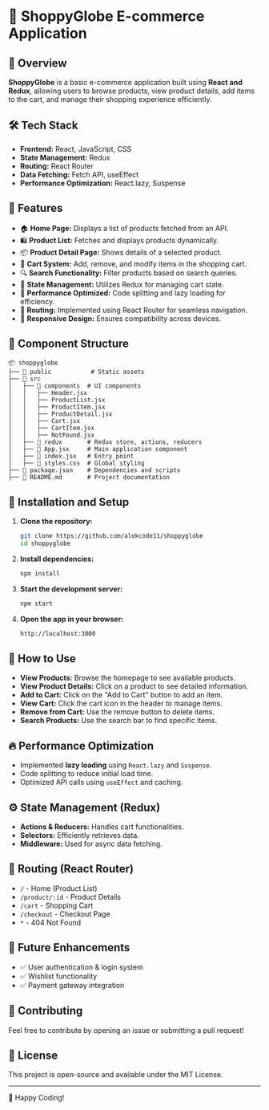 # 🛒 ShoppyGlobe E-commerce Application

## 📌 Overview
**ShoppyGlobe** is a basic e-commerce application built using **React and Redux**, allowing users to browse products, view product details, add items to the cart, and manage their shopping experience efficiently.

## 🛠️ Tech Stack
- **Frontend:** React, JavaScript, CSS
- **State Management:** Redux
- **Routing:** React Router
- **Data Fetching:** Fetch API, useEffect
- **Performance Optimization:** React.lazy, Suspense

## 🎯 Features
- 🏠 **Home Page:** Displays a list of products fetched from an API.
- 🛍️ **Product List:** Fetches and displays products dynamically.
- 📦 **Product Detail Page:** Shows details of a selected product.
- 🛒 **Cart System:** Add, remove, and modify items in the shopping cart.
- 🔍 **Search Functionality:** Filter products based on search queries.
- 🔄 **State Management:** Utilizes Redux for managing cart state.
- 🚀 **Performance Optimized:** Code splitting and lazy loading for efficiency.
- 🔗 **Routing:** Implemented using React Router for seamless navigation.
- 🎨 **Responsive Design:** Ensures compatibility across devices.

## 📂 Component Structure
```
📦 shoppyglobe
├── 📂 public           # Static assets
├── 📂 src
│   ├── 📂 components  # UI components
│   │   ├── Header.jsx
│   │   ├── ProductList.jsx
│   │   ├── ProductItem.jsx
│   │   ├── ProductDetail.jsx
│   │   ├── Cart.jsx
│   │   ├── CartItem.jsx
│   │   ├── NotFound.jsx
│   ├── 📂 redux       # Redux store, actions, reducers
│   ├── 📜 App.jsx     # Main application component
│   ├── 📜 index.jsx   # Entry point
│   ├── 📜 styles.css  # Global styling
├── 📜 package.json    # Dependencies and scripts
├── 📜 README.md       # Project documentation
```

## 🚀 Installation and Setup

1. **Clone the repository:**
   ```sh
   git clone https://github.com/alokcode11/shoppyglobe
   cd shoppyglobe
   ```

2. **Install dependencies:**
   ```sh
   npm install
   ```

3. **Start the development server:**
   ```sh
   npm start
   ```

4. **Open the app in your browser:**
   ```sh
   http://localhost:3000
   ```

## 🔧 How to Use
- **View Products:** Browse the homepage to see available products.
- **View Product Details:** Click on a product to see detailed information.
- **Add to Cart:** Click on the "Add to Cart" button to add an item.
- **View Cart:** Click the cart icon in the header to manage items.
- **Remove from Cart:** Use the remove button to delete items.
- **Search Products:** Use the search bar to find specific items.

## 🔥 Performance Optimization
- Implemented **lazy loading** using `React.lazy` and `Suspense`.
- Code splitting to reduce initial load time.
- Optimized API calls using `useEffect` and caching.

## ⚙️ State Management (Redux)
- **Actions & Reducers:** Handles cart functionalities.
- **Selectors:** Efficiently retrieves data.
- **Middleware:** Used for async data fetching.

## 🔗 Routing (React Router)
- `/` - Home (Product List)
- `/product/:id` - Product Details
- `/cart` - Shopping Cart
- `/checkout` - Checkout Page
- `*` - 404 Not Found

## 📌 Future Enhancements
- ✅ User authentication & login system
- ✅ Wishlist functionality
- ✅ Payment gateway integration

## 🤝 Contributing
Feel free to contribute by opening an issue or submitting a pull request!

## 📜 License
This project is open-source and available under the MIT License.

---

🚀 Happy Coding!
